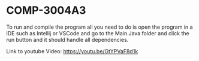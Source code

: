 # COMP-3004A3

To run and compile the program all you need to do is open the program in a IDE such as Intellij or VSCode and go to the Main.Java folder and click the run button and it should handle all dependencies. 

Link to youtube Video: https://youtu.be/GtYPVaF8d1k
